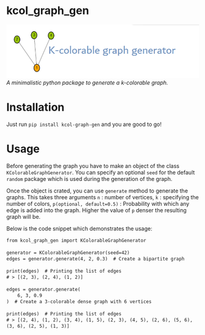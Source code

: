 # kcol_graph_gen

![alt text](./assets/cover.png "Cover Logo")
_A minimalistic python package to generate a k-colorable graph._

# Installation

Just run `pip install kcol-graph-gen` and you are good to go!

# Usage

Before generating the graph you have to make an object of the class `KColorableGraphGenerator`. You can specify an optional `seed` for the default `random` package which is used during the generation of the graph.

Once the object is crated, you can use `generate` method to generate the graphs. This takes three arguments `n` : number of vertices, `k` : specifying the number of colors, `p(optional, default=0.5)` : Probability with which any edge is added into the graph. Higher the value of `p` denser the resulting graph will be.

Below is the code snippet which demonstrates the usage:

```
from kcol_graph_gen import KColorableGraphGenerator

generator = KColorableGraphGenerator(seed=42)
edges = generator.generate(4, 2, 0.3)  # Create a bipartite graph

print(edges)  # Printing the list of edges
# > [(2, 3), (2, 4), (1, 2)]

edges = generator.generate(
    6, 3, 0.9
)  # Create a 3-colorable dense graph with 6 vertices

print(edges)  # Printing the list of edges
# > [(2, 4), (1, 2), (3, 4), (1, 5), (2, 3), (4, 5), (2, 6), (5, 6), (3, 6), (2, 5), (1, 3)]

```
